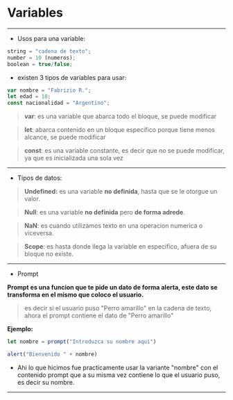 # Variables
---
- Usos para una variable:

```javascript
string = "cadena de texto";
number = 10 (numeros);
boolean = true/false;
```

- existen 3 tipos de variables para usar:

```javascript
var nombre = "Fabrizio R.";
let edad = 18;
const nacionalidad = "Argentino";
```

>**var**: es una variable que abarca todo el bloque, se puede modificar

>**let**: abarca contenido en un bloque especifico porque tiene menos alcance, se puede modificar

>**const**: es una variable constante, es decir que no se puede modificar, ya que es inicializada una sola vez

---
- Tipos de datos:

>**Undefined:** es una variable **no definida**, hasta que se le otorgue un valor.

>**Null**: es una variable **no definida** pero **de forma adrede**.

>**NaN**: es cuando utilizamos texto en una operacion numerica o viceversa.

>**Scope**: es hasta donde llega la variable en especifico, afuera de su bloque no existe.
---

- Prompt

**Prompt es una funcion que te pide un dato de forma alerta, este dato se transforma en el mismo que coloco el usuario.**

>es decir si el usuario puso "Perro amarillo" en la cadena de texto, ahora el prompt contiene el dato de "Perro amarillo"

**Ejemplo:** 

```javascript
let nombre = prompt("Introduzca su nombre aqui")

alert("Bienvenido " + nombre)
```

- Ahi lo que hicimos fue practicamente usar la  variante "nombre" con el contenido prompt que a su misma vez contiene lo que el usuario puso, es decir su nombre.

---
